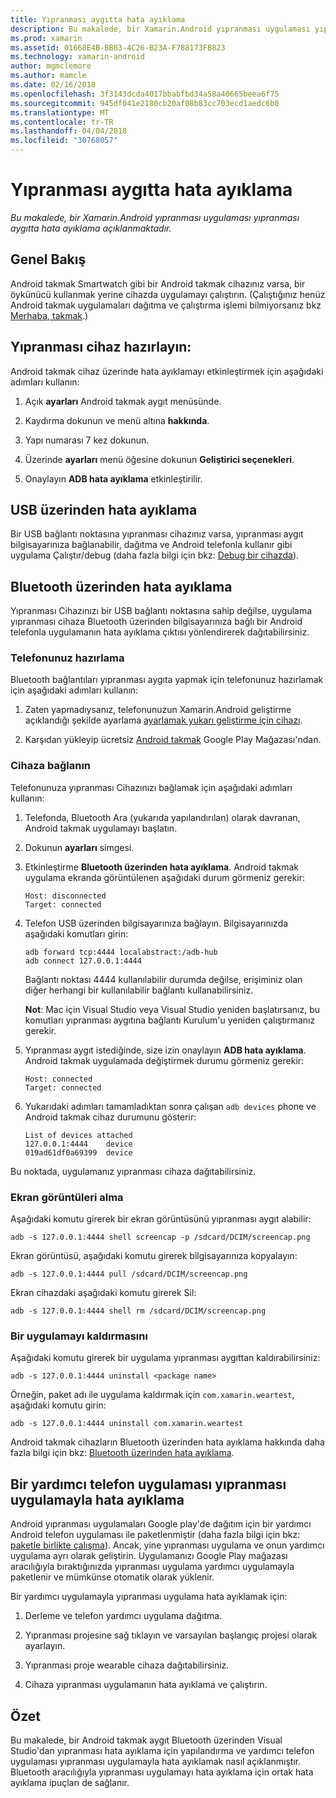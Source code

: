 ```yaml
---
title: Yıpranması aygıtta hata ayıklama
description: Bu makalede, bir Xamarin.Android yıpranması uygulaması yıpranması aygıtta hata ayıklama açıklanmaktadır.
ms.prod: xamarin
ms.assetid: 01668E4B-BB83-4C26-B23A-F788173FB823
ms.technology: xamarin-android
author: mgmclemore
ms.author: mamcle
ms.date: 02/16/2018
ms.openlocfilehash: 3f3143dcda4017bbabfbd34a58a40665beea6f75
ms.sourcegitcommit: 945df041e2180cb20af08b83cc703ecd1aedc6b0
ms.translationtype: MT
ms.contentlocale: tr-TR
ms.lasthandoff: 04/04/2018
ms.locfileid: "30768057"
---
```

# <a name="debug-on-a-wear-device"></a>Yıpranması aygıtta hata ayıklama

_Bu makalede, bir Xamarin.Android yıpranması uygulaması yıpranması aygıtta hata ayıklama açıklanmaktadır._


## <a name="overview"></a>Genel Bakış

Android takmak Smartwatch gibi bir Android takmak cihazınız varsa, bir öykünücü kullanmak yerine cihazda uygulamayı çalıştırın. (Çalıştığınız henüz Android takmak uygulamaları dağıtma ve çalıştırma işlemi bilmiyorsanız bkz [Merhaba, takmak](~/android/wear/get-started/hello-wear.md).)

## <a name="prepare-the-wear-device"></a>Yıpranması cihaz hazırlayın:

Android takmak cihaz üzerinde hata ayıklamayı etkinleştirmek için aşağıdaki adımları kullanın:

1.  Açık **ayarları** Android takmak aygıt menüsünde.

2.  Kaydırma dokunun ve menü altına **hakkında**.

3.  Yapı numarası 7 kez dokunun.

4.  Üzerinde **ayarları** menü öğesine dokunun **Geliştirici seçenekleri**.

5.  Onaylayın **ADB hata ayıklama** etkinleştirilir.


## <a name="debugging-over-usb"></a>USB üzerinden hata ayıklama

Bir USB bağlantı noktasına yıpranması cihazınız varsa, yıpranması aygıt bilgisayarınıza bağlanabilir, dağıtma ve Android telefonla kullanır gibi uygulama Çalıştır/debug (daha fazla bilgi için bkz: [Debug bir cihazda](~/android/deploy-test/debugging/debug-on-device.md)).


## <a name="debugging-over-bluetooth"></a>Bluetooth üzerinden hata ayıklama

Yıpranması Cihazınızı bir USB bağlantı noktasına sahip değilse, uygulama yıpranması cihaza Bluetooth üzerinden bilgisayarınıza bağlı bir Android telefonla uygulamanın hata ayıklama çıktısı yönlendirerek dağıtabilirsiniz. 

### <a name="prepare-your-phone"></a>Telefonunuz hazırlama

Bluetooth bağlantıları yıpranması aygıta yapmak için telefonunuz hazırlamak için aşağıdaki adımları kullanın: 

1.  Zaten yapmadıysanız, telefonunuzun Xamarin.Android geliştirme açıklandığı şekilde ayarlama [ayarlamak yukarı geliştirme için cihazı](~/android/get-started/installation/set-up-device-for-development.md).

2.  Karşıdan yükleyip ücretsiz [Android takmak](https://play.google.com/store/apps/details?id=com.google.android.wearable.app) Google Play Mağazası'ndan.

### <a name="connect-the-device"></a>Cihaza bağlanın

Telefonunuza yıpranması Cihazınızı bağlamak için aşağıdaki adımları kullanın:

1.  Telefonda, Bluetooth Ara (yukarıda yapılandırılan) olarak davranan, Android takmak uygulamayı başlatın. 

2.  Dokunun **ayarları** simgesi.

3.  Etkinleştirme **Bluetooth üzerinden hata ayıklama**. Android takmak uygulama ekranda görüntülenen aşağıdaki durum görmeniz gerekir:

        Host: disconnected
        Target: connected

4.  Telefon USB üzerinden bilgisayarınıza bağlayın. Bilgisayarınızda aşağıdaki komutları girin:

    ```shell
    adb forward tcp:4444 localabstract:/adb-hub
    adb connect 127.0.0.1:4444
    ```

    Bağlantı noktası 4444 kullanılabilir durumda değilse, erişiminiz olan diğer herhangi bir kullanılabilir bağlantı kullanabilirsiniz. 

    **Not**: Mac için Visual Studio veya Visual Studio yeniden başlatırsanız, bu komutları yıpranması aygıtına bağlantı Kurulum'u yeniden çalıştırmanız gerekir.

5.  Yıpranması aygıt istediğinde, size izin onaylayın **ADB hata ayıklama**. Android takmak uygulamada değiştirmek durumu görmeniz gerekir:

        Host: connected
        Target: connected

6.  Yukarıdaki adımları tamamladıktan sonra çalışan `adb devices` phone ve Android takmak cihaz durumunu gösterir:

        List of devices attached
        127.0.0.1:4444    device
        019ad61df0a69399  device

Bu noktada, uygulamanız yıpranması cihaza dağıtabilirsiniz.

<a name="screenshots" />

### <a name="taking-screenshots"></a>Ekran görüntüleri alma

Aşağıdaki komutu girerek bir ekran görüntüsünü yıpranması aygıt alabilir: 

```shell
adb -s 127.0.0.1:4444 shell screencap -p /sdcard/DCIM/screencap.png
```

Ekran görüntüsü, aşağıdaki komutu girerek bilgisayarınıza kopyalayın:

```shell
adb -s 127.0.0.1:4444 pull /sdcard/DCIM/screencap.png
```

Ekran cihazdaki aşağıdaki komutu girerek Sil:

```shell
adb -s 127.0.0.1:4444 shell rm /sdcard/DCIM/screencap.png
```


### <a name="uninstalling-an-app"></a>Bir uygulamayı kaldırmasını

Aşağıdaki komutu girerek bir uygulama yıpranması aygıttan kaldırabilirsiniz:

```shell
adb -s 127.0.0.1:4444 uninstall <package name>
```

Örneğin, paket adı ile uygulama kaldırmak için `com.xamarin.weartest`, aşağıdaki komutu girin:

```shell
adb -s 127.0.0.1:4444 uninstall com.xamarin.weartest
```

Android takmak cihazların Bluetooth üzerinden hata ayıklama hakkında daha fazla bilgi için bkz: [Bluetooth üzerinden hata ayıklama](https://developer.android.com/training/wearables/apps/bt-debugging.html).


## <a name="debugging-a-wear-app-with-a-companion-phone-app"></a>Bir yardımcı telefon uygulaması yıpranması uygulamayla hata ayıklama

Android yıpranması uygulamaları Google play'de dağıtım için bir yardımcı Android telefon uygulaması ile paketlenmiştir (daha fazla bilgi için bkz: [paketle birlikte çalışma](~/android/wear/deploy-test/packaging.md)). Ancak, yine yıpranması uygulama ve onun yardımcı uygulama ayrı olarak geliştirin. Uygulamanızı Google Play mağazası aracılığıyla bıraktığınızda yıpranması uygulama yardımcı uygulamayla paketlenir ve mümkünse otomatik olarak yüklenir.

Bir yardımcı uygulamayla yıpranması uygulama hata ayıklamak için: 

1.  Derleme ve telefon yardımcı uygulama dağıtma.

2.  Yıpranması projesine sağ tıklayın ve varsayılan başlangıç projesi olarak ayarlayın.

3.  Yıpranması proje wearable cihaza dağıtabilirsiniz.

4.  Cihaza yıpranması uygulamanın hata ayıklama ve çalıştırın.

 
## <a name="summary"></a>Özet

Bu makalede, bir Android takmak aygıt Bluetooth üzerinden Visual Studio'dan yıpranması hata ayıklama için yapılandırma ve yardımcı telefon uygulaması yıpranması uygulamayla hata ayıklamak nasıl açıklanmıştır. Bluetooth aracılığıyla yıpranması uygulamayı hata ayıklama için ortak hata ayıklama ipuçları de sağlanır.
